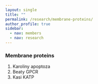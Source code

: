 ```yaml
---
layout: single
title: ""
permalink: /research/membrane-proteins/
author_profile: true
sidebar:
  - nav: members
  - nav: research
---
```


### Membrane proteins

1. Karoliny apoptoza
2. Beaty GPCR
3. Kasi KATP

